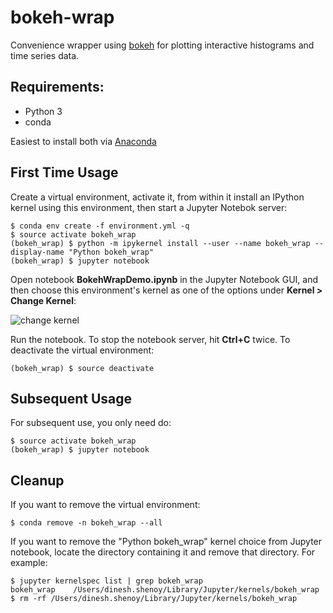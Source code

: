 # bokeh-wrap
Convenience wrapper using [bokeh][bokeh-home] for plotting interactive histograms and time series data.

## Requirements:

* Python 3
* conda

Easiest to install both via [Anaconda][anaconda-download]

## First Time Usage

Create a virtual environment, activate it, from within it install an IPython kernel using this environment, then start a Jupyter Notebok server:

    $ conda env create -f environment.yml -q
    $ source activate bokeh_wrap
    (bokeh_wrap) $ python -m ipykernel install --user --name bokeh_wrap --display-name "Python bokeh_wrap"
    (bokeh_wrap) $ jupyter notebook

Open notebook **BokehWrapDemo.ipynb** in the Jupyter Notebook GUI, and then choose this environment's kernel as one of the options under **Kernel > Change Kernel**:

![change kernel](https://raw.githubusercontent.com/dpshenoy/bokeh_wrap/master/choose_kernel.png)

Run the notebook. To stop the notebook server, hit **Ctrl+C** twice. To deactivate the virtual environment:

    (bokeh_wrap) $ source deactivate

## Subsequent Usage

For subsequent use, you only need do:

    $ source activate bokeh_wrap
    (bokeh_wrap) $ jupyter notebook

## Cleanup

If you want to remove the virtual environment:

    $ conda remove -n bokeh_wrap --all

If you want to remove the "Python bokeh_wrap" kernel choice from Jupyter notebook, locate the directory containing it and remove that directory. For example:

    $ jupyter kernelspec list | grep bokeh_wrap
    bokeh_wrap    /Users/dinesh.shenoy/Library/Jupyter/kernels/bokeh_wrap
    $ rm -rf /Users/dinesh.shenoy/Library/Jupyter/kernels/bokeh_wrap

[anaconda-download]: https://www.anaconda.com/download/
[bokeh-home]: https://bokeh.pydata.org/en/latest/
